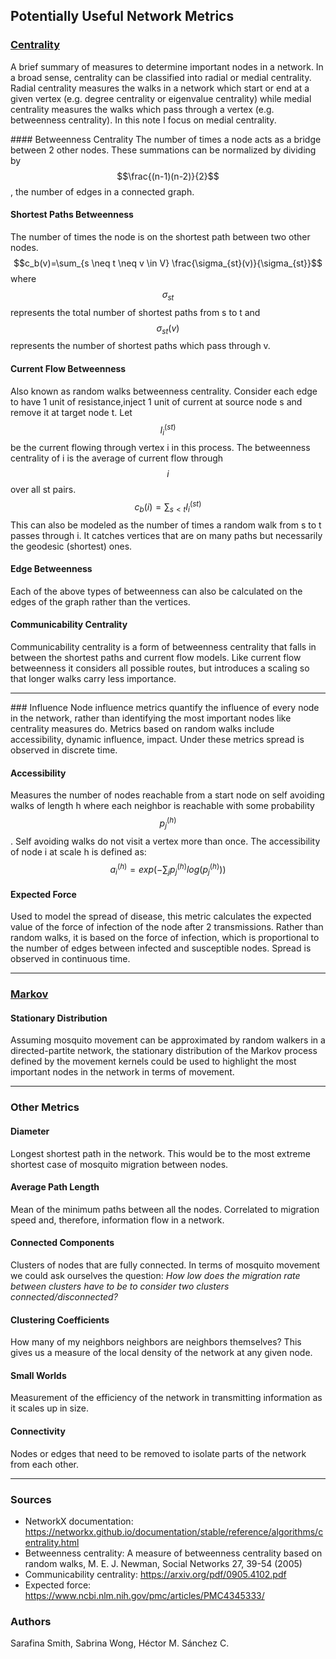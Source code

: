 <script src="https://cdnjs.cloudflare.com/ajax/libs/mathjax/2.7.0/MathJax.js?config=TeX-AMS-MML_HTMLorMML" type="text/javascript"></script>

## Potentially Useful Network Metrics

### [Centrality](./Centrality.html)
A brief summary of measures to determine important nodes in a network. In a broad sense, centrality can be classified into radial or medial centrality. Radial centrality measures the walks in a network which start or end at a given vertex (e.g. degree centrality or eigenvalue centrality) while medial centrality measures the walks which pass through a vertex (e.g. betweenness centrality). In this note I focus on medial centrality.


#### Betweenness Centrality
The number of times a node acts as a bridge between 2 other nodes. These summations can be normalized by dividing by $$\frac{(n-1)(n-2)}{2}$$, the number of edges in a connected graph.


#### Shortest Paths Betweenness
The number of times the node is on the shortest path between two other nodes. $$c_b(v)=\sum_{s \neq t \neq v \in V} \frac{\sigma_{st}(v)}{\sigma_{st}}$$ where $$\sigma_{st}$$ represents the total number of shortest paths from s to t and $$\sigma_{st}(v)$$ represents the number of shortest paths which pass through v.


#### Current Flow Betweenness
Also known as random walks betweenness centrality. Consider each edge to have 1 unit of resistance,inject 1 unit of current at source node s and remove it at target node t. Let $$I_i^{(st)}$$ be the current flowing through vertex i in this process. The betweenness centrality of i is the average of current flow through $$i$$ over all st pairs. $$c_b(i) = \sum_{s < t} I_i^{(st)}$$ This can also be modeled as the number of times a random walk from s to t passes through i. It catches vertices that are on many paths but necessarily the geodesic (shortest) ones.


#### Edge Betweenness
Each of the above types of betweenness can also be calculated on the edges of the graph rather than the vertices.


#### Communicability Centrality
Communicability centrality is a form of betweenness centrality that falls in between the shortest paths and current flow models. Like current flow betweenness it considers all possible routes, but introduces a scaling so that longer walks carry less importance.

<hr>


### Influence
Node influence metrics quantify the influence of every node in the network, rather than identifying the most important nodes like centrality measures do. Metrics based on random walks include accessibility, dynamic influence, impact. Under these metrics spread is observed in discrete time.


#### Accessibility
Measures the number of nodes reachable from a start node on self avoiding walks of length h where each neighbor is reachable with some probability $$p_j^{(h)}$$. Self avoiding walks do not visit a vertex more than once. The accessibility of node i at scale h is defined as: $$a_i^{(h)} = exp(-\sum_{j}p_j^{(h)}log(p_j^{(h)}))$$


#### Expected Force
Used to model the spread of disease, this metric calculates the expected value of the force of infection of the node after 2 transmissions. Rather than random walks, it is based on the force of infection, which is proportional to the number of edges between infected and susceptible nodes. Spread is observed in continuous time.

<hr>


### [Markov](./TargetedInterventions.html)


#### Stationary Distribution

Assuming mosquito movement can be approximated by random walkers in a directed-partite network, the stationary distribution of the Markov process defined by the movement kernels could be used to highlight the most important nodes in the network in terms of movement.

<hr>


### Other Metrics


#### Diameter

Longest shortest path in the network. This would be to the most extreme shortest case of mosquito migration between nodes.


#### Average Path Length

Mean of the minimum paths between all the nodes. Correlated to migration speed and, therefore, information flow in a network.


#### Connected Components

Clusters of nodes that are fully connected. In terms of mosquito movement we could ask ourselves the question: <i>How low does the migration rate between clusters have to be to consider two clusters connected/disconnected?</i>


#### Clustering Coefficients

How many of my neighbors neighbors are neighbors themselves? This gives us a measure of the local density of the network at any given node.


#### Small Worlds

Measurement of the efficiency of the network in transmitting information as it scales up in size.


#### Connectivity

Nodes or edges that need to be removed to isolate parts of the network from each other.

<hr>


### Sources

* NetworkX documentation: https://networkx.github.io/documentation/stable/reference/algorithms/centrality.html
* Betweenness centrality: A measure of betweenness centrality based on random walks, M. E. J. Newman, Social Networks 27, 39-54 (2005)
* Communicability centrality: https://arxiv.org/pdf/0905.4102.pdf
* Expected force: https://www.ncbi.nlm.nih.gov/pmc/articles/PMC4345333/


### Authors

Sarafina Smith, Sabrina Wong, Héctor M. Sánchez C.
